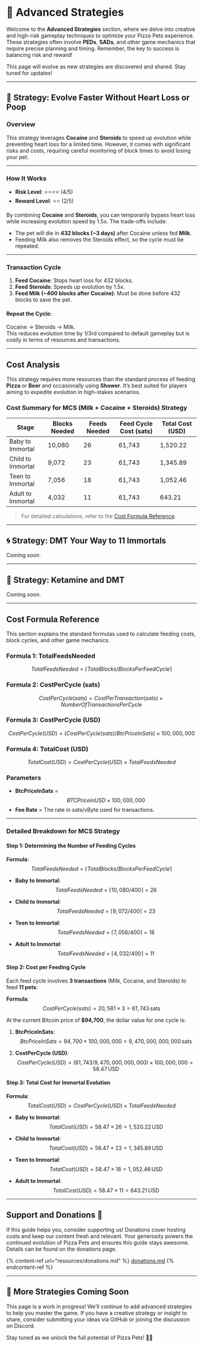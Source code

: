 # 🧠 Advanced Strategies

Welcome to the **Advanced Strategies** section, where we delve into creative and high-risk gameplay techniques to optimize your Pizza Pets experience. These strategies often involve **PEDs**, **SADs**, and other game mechanics that require precise planning and timing. Remember, the key to success is balancing risk and reward!

This page will evolve as new strategies are discovered and shared. Stay tuned for updates!

---

## 🚀 Strategy: Evolve Faster Without Heart Loss or Poop

### **Overview**

This strategy leverages **Cocaine** and **Steroids** to speed up evolution while preventing heart loss for a limited time. However, it comes with significant risks and costs, requiring careful monitoring of block times to avoid losing your pet.

---

### **How It Works**

- **Risk Level**: ⭐⭐⭐⭐ (4/5)  
- **Reward Level**: ⭐⭐ (2/5)

By combining **Cocaine** and **Steroids**, you can temporarily bypass heart loss while increasing evolution speed by 1.5x. The trade-offs include:

- The pet will die in **432 blocks (\~3 days)** after Cocaine unless fed **Milk**.
- Feeding Milk also removes the Steroids effect, so the cycle must be repeated.

---

### **Transaction Cycle**

1. **Feed Cocaine**: Stops heart loss for 432 blocks.
2. **Feed Steroids**: Speeds up evolution by 1.5x.
3. **Feed Milk (\~400 blocks after Cocaine)**: Must be done before 432 blocks to save the pet.

#### Repeat the Cycle:
Cocaine → Steroids → Milk.  
This reduces evolution time by 1/3rd compared to default gameplay but is costly in terms of resources and transactions.

---

## **Cost Analysis**

This strategy requires more resources than the standard process of feeding **Pizza** or **Beer** and occasionally using **Shower**. It’s best suited for players aiming to expedite evolution in high-stakes scenarios.

### Cost Summary for MCS (Milk + Cocaine + Steroids) Strategy

| **Stage**         | **Blocks Needed** | **Feeds Needed** | **Feed Cycle Cost (sats)** | **Total Cost (USD)** |
|--------------------|-------------------|------------------|----------------------------|----------------------|
| Baby to Immortal   | 10,080           | 26               | 61,743                     | 1,520.22            |
| Child to Immortal  | 9,072            | 23               | 61,743                     | 1,345.89            |
| Teen to Immortal   | 7,056            | 18               | 61,743                     | 1,052.46            |
| Adult to Immortal  | 4,032            | 11               | 61,743                     | 643.21              |

> For detailed calculations, refer to the [Cost Formula Reference](#cost-formula-reference).

---

## 🌀 Strategy: DMT Your Way to 11 Immortals

Coming soon.

---

## 🐎 Strategy: Ketamine and DMT

Coming soon.

---

## **Cost Formula Reference**

This section explains the standard formulas used to calculate feeding costs, block cycles, and other game mechanics.

### Formula 1: TotalFeedsNeeded
$$TotalFeedsNeeded = ⌈ TotalBlocks / BlocksPerFeedCycle ⌉$$

### Formula 2: CostPerCycle (sats)
$$CostPerCycle (sats) = CostPerTransaction (sats) × NumberOfTransactionsPerCycle$$

### Formula 3: CostPerCycle (USD)
$$CostPerCycle (USD) = (CostPerCycle (sats) / BtcPriceInSats) × 100,000,000$$

### Formula 4: TotalCost (USD)
$$TotalCost (USD) = CostPerCycle (USD) × TotalFeedsNeeded$$

### Parameters
- **BtcPriceInSats** = $$BTC Price in USD × 100,000,000$$
- **Fee Rate** = The rate in sats/vByte used for transactions.

---

### Detailed Breakdown for MCS Strategy

#### Step 1: Determining the Number of Feeding Cycles

**Formula**:  
$$TotalFeedsNeeded = ⌈ TotalBlocks / BlocksPerFeedCycle ⌉$$

- **Baby to Immortal**:  
  $$TotalFeedsNeeded = ⌈ 10,080 / 400 ⌉ = 26$$

- **Child to Immortal**:  
  $$TotalFeedsNeeded = ⌈ 9,072 / 400 ⌉ = 23$$

- **Teen to Immortal**:  
  $$TotalFeedsNeeded = ⌈ 7,056 / 400 ⌉ = 18$$

- **Adult to Immortal**:  
  $$TotalFeedsNeeded = ⌈ 4,032 / 400 ⌉ = 11$$

#### Step 2: Cost per Feeding Cycle

Each feed cycle involves **3 transactions** (Milk, Cocaine, and Steroids) to feed **11 pets**:

**Formula**:  
$$CostPerCycle (sats) = 20,581 × 3 = 61,743 \, \text{sats}$$

At the current Bitcoin price of **$94,700**, the dollar value for one cycle is:

1. **BtcPriceInSats**:  
   $$BtcPriceInSats = 94,700 × 100,000,000 = 9,470,000,000,000 \, \text{sats}$$

2. **CostPerCycle (USD)**:  
   $$CostPerCycle (USD) = (61,743 / 9,470,000,000,000) × 100,000,000 = 58.47 \, \text{USD}$$

#### Step 3: Total Cost for Immortal Evolution

**Formula**:  
$$TotalCost (USD) = CostPerCycle (USD) × TotalFeedsNeeded$$

- **Baby to Immortal**:  
  $$TotalCost (USD) = 58.47 × 26 = 1,520.22 \, \text{USD}$$

- **Child to Immortal**:  
  $$TotalCost (USD) = 58.47 × 23 = 1,345.89 \, \text{USD}$$

- **Teen to Immortal**:  
  $$TotalCost (USD) = 58.47 × 18 = 1,052.46 \, \text{USD}$$

- **Adult to Immortal**:  
  $$TotalCost (USD) = 58.47 × 11 = 643.21 \, \text{USD}$$

---

## Support and Donations 💖

If this guide helps you, consider supporting us! Donations cover hosting costs and keep our content fresh and relevant. Your generosity powers the continued evolution of Pizza Pets and ensures this guide stays awesome. Details can be found on the donations page.

{% content-ref url="resources/donations.md" %}
[donations.md](resources/donations.md)
{% endcontent-ref %}

---

## 🐾 More Strategies Coming Soon

This page is a work in progress! We’ll continue to add advanced strategies to help you master the game. If you have a creative strategy or insight to share, consider submitting your ideas via GitHub or joining the discussion on Discord.

Stay tuned as we unlock the full potential of Pizza Pets! 🍕🐾